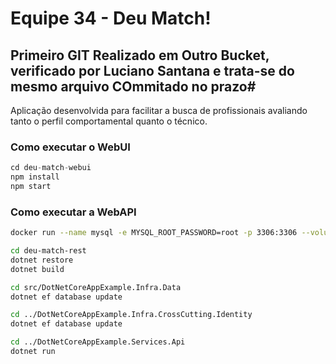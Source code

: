 # Equipe 34 - Deu Match!

## Primeiro GIT Realizado em Outro Bucket, verificado por Luciano Santana e trata-se do mesmo arquivo COmmitado no prazo#

Aplicação desenvolvida para facilitar a busca de profissionais avaliando tanto o perfil comportamental quanto o técnico.

### Como executar o WebUI ###

```js
cd deu-match-webui
npm install
npm start
```

### Como executar a WebAPI ###
```sh
docker run --name mysql -e MYSQL_ROOT_PASSWORD=root -p 3306:3306 --volume=/Users/pedrobarros/mysql:/var/lib/mysql -d mysql

cd deu-match-rest
dotnet restore
dotnet build

cd src/DotNetCoreAppExample.Infra.Data
dotnet ef database update

cd ../DotNetCoreAppExample.Infra.CrossCutting.Identity
dotnet ef database update

cd ../DotNetCoreAppExample.Services.Api
dotnet run 
```

